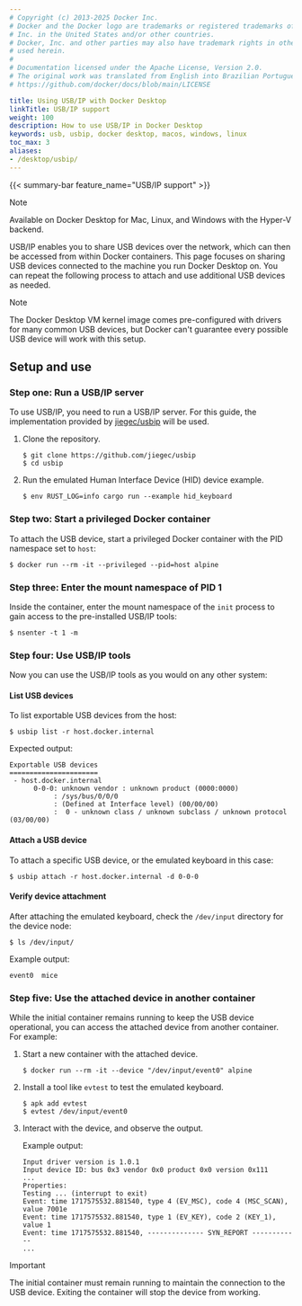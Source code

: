 ```yaml
---
# Copyright (c) 2013-2025 Docker Inc.
# Docker and the Docker logo are trademarks or registered trademarks of Docker,
# Inc. in the United States and/or other countries.
# Docker, Inc. and other parties may also have trademark rights in other terms
# used herein.
#
# Documentation licensed under the Apache License, Version 2.0.
# The original work was translated from English into Brazilian Portuguese.
# https://github.com/docker/docs/blob/main/LICENSE

title: Using USB/IP with Docker Desktop
linkTitle: USB/IP support
weight: 100
description: How to use USB/IP in Docker Desktop
keywords: usb, usbip, docker desktop, macos, windows, linux
toc_max: 3
aliases:
- /desktop/usbip/
---
```

{{< summary-bar feature_name="USB/IP support" >}}

> [!NOTE]
>
> Available on Docker Desktop for Mac, Linux, and Windows with the Hyper-V backend.

USB/IP enables you to share USB devices over the network, which can then be accessed from within Docker containers. This page focuses on sharing USB devices connected to the machine you run Docker Desktop on. You can repeat the following process to attach and use additional USB devices as needed.

> [!NOTE]
>
> The Docker Desktop VM kernel image comes pre-configured with drivers for many common USB devices, but Docker can't guarantee every possible USB device will work with this setup.

## Setup and use

### Step one: Run a USB/IP server

To use USB/IP, you need to run a USB/IP server. For this guide, the implementation provided by [jiegec/usbip](https://github.com/jiegec/usbip) will be used.

1. Clone the repository.

    ```console
    $ git clone https://github.com/jiegec/usbip
    $ cd usbip
    ```

2. Run the emulated Human Interface Device (HID) device example.

    ```console
    $ env RUST_LOG=info cargo run --example hid_keyboard
    ```

### Step two: Start a privileged Docker container

To attach the USB device, start a privileged Docker container with the PID namespace set to `host`:

```console
$ docker run --rm -it --privileged --pid=host alpine
```

### Step three: Enter the mount namespace of PID 1

Inside the container, enter the mount namespace of the `init` process to gain access to the pre-installed USB/IP tools:

```console
$ nsenter -t 1 -m
```

### Step four: Use USB/IP tools

Now you can use the USB/IP tools as you would on any other system:

#### List USB devices

To list exportable USB devices from the host:

```console
$ usbip list -r host.docker.internal
```

Expected output:

```console
Exportable USB devices
======================
 - host.docker.internal
      0-0-0: unknown vendor : unknown product (0000:0000)
           : /sys/bus/0/0/0
           : (Defined at Interface level) (00/00/00)
           :  0 - unknown class / unknown subclass / unknown protocol (03/00/00)
```

#### Attach a USB device

To attach a specific USB device, or the emulated keyboard in this case:

```console
$ usbip attach -r host.docker.internal -d 0-0-0
```

#### Verify device attachment

After attaching the emulated keyboard, check the `/dev/input` directory for the device node:

```console
$ ls /dev/input/
```

Example output:

```console
event0  mice
```

### Step five: Use the attached device in another container

While the initial container remains running to keep the USB device operational, you can access the attached device from another container. For example:

1. Start a new container with the attached device.

    ```console
    $ docker run --rm -it --device "/dev/input/event0" alpine
    ```

2. Install a tool like `evtest` to test the emulated keyboard.

    ```console
    $ apk add evtest
    $ evtest /dev/input/event0
    ```

3. Interact with the device, and observe the output.

    Example output:

    ```console
    Input driver version is 1.0.1
    Input device ID: bus 0x3 vendor 0x0 product 0x0 version 0x111
    ...
    Properties:
    Testing ... (interrupt to exit)
    Event: time 1717575532.881540, type 4 (EV_MSC), code 4 (MSC_SCAN), value 7001e
    Event: time 1717575532.881540, type 1 (EV_KEY), code 2 (KEY_1), value 1
    Event: time 1717575532.881540, -------------- SYN_REPORT ------------
    ...
    ```

> [!IMPORTANT]
>
> The initial container must remain running to maintain the connection to the USB device. Exiting the container will stop the device from working.
